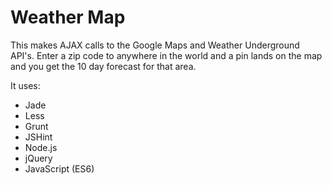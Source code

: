 # Weather Map

This makes AJAX calls to the Google Maps and Weather Underground API's. Enter a zip code to anywhere in the world and a pin lands on the map and you get the 10 day forecast for that area.

It uses:
* Jade
* Less
* Grunt
* JSHint
* Node.js
* jQuery
* JavaScript (ES6)

